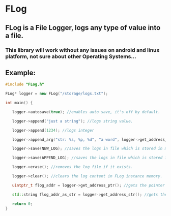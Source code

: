 # FLog
## FLog is a File Logger, logs any type of value into a file.

### This library will work without any issues on android and linux platform, not sure about other Operating Systems...

## Example:
```cpp
#include "FLog.h"

FLog* logger = new FLog("/storage/logs.txt");

int main() {

   logger->autosave(true); //enables auto save, it's off by default.

   logger->append("just a string"); //logs string value.

   logger->append(1234); //logs integer

   logger->append_arg("str: %s, %p, %d", "a word", logger->get_address_ptr(), 3828); //logs multiple values.

   logger->save(NEW_LOG); //saves the logs in file which is stored in memory, don't use this when auto save is turned on.

   logger->save(APPEND_LOG); //saves the logs in file which is stored in memory and also preserves the old content which was in file if it exists, don't use this when auto save is turned on.

   logger->erase(); //removes the log file if it exists.

   logger->clear(); //clears the log content in FLog instance memory.

   uintptr_t flog_addr = logger->get_address_ptr(); //gets the pointer address of FLog instance.

   std::string flog_addr_as_str = logger->get_address_str(); //gets the pointer address of FLog instance, but as a string.

   return 0;
}
```


